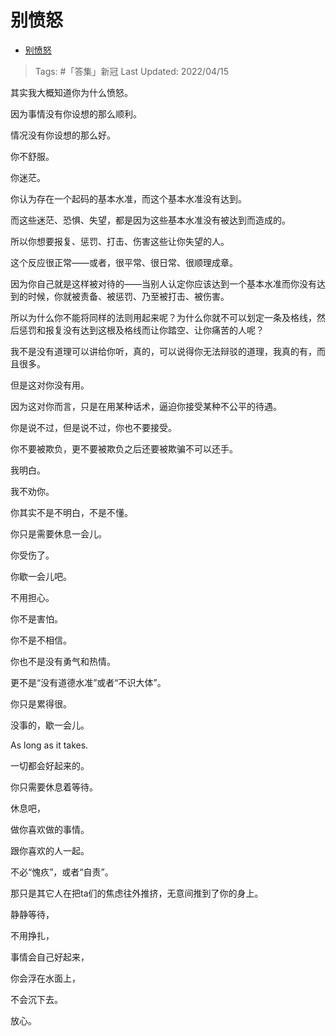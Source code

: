 # 别愤怒

- [别愤怒](https://zhuanlan.zhihu.com/p/498827667)

>Tags: #「答集」新冠 
>Last Updated: 2022/04/15

其实我大概知道你为什么愤怒。

  

因为事情没有你设想的那么顺利。

情况没有你设想的那么好。

你不舒服。

你迷茫。

你认为存在一个起码的基本水准，而这个基本水准没有达到。

而这些迷茫、恐惧、失望，都是因为这些基本水准没有被达到而造成的。

所以你想要报复、惩罚、打击、伤害这些让你失望的人。

这个反应很正常——或者，很平常、很日常、很顺理成章。

因为你自己就是这样被对待的——当别人认定你应该达到一个基本水准而你没有达到的时候，你就被责备、被惩罚、乃至被打击、被伤害。

所以为什么你不能将同样的法则用起来呢？为什么你就不可以划定一条及格线，然后惩罚和报复没有达到这根及格线而让你踏空、让你痛苦的人呢？

我不是没有道理可以讲给你听，真的，可以说得你无法辩驳的道理，我真的有，而且很多。

但是这对你没有用。

因为这对你而言，只是在用某种话术，逼迫你接受某种不公平的待遇。

你是说不过，但是说不过，你也不要接受。

你不要被欺负，更不要被欺负之后还要被欺骗不可以还手。

我明白。

我不劝你。

你其实不是不明白，不是不懂。

你只是需要休息一会儿。

你受伤了。

你歇一会儿吧。

不用担心。

  

你不是害怕。

你不是不相信。

你也不是没有勇气和热情。

更不是“没有道德水准”或者“不识大体”。

你只是累得很。

  

  

没事的，歇一会儿。

As long as it takes.

  

  

一切都会好起来的。

你只需要休息着等待。

  

休息吧，

做你喜欢做的事情。

跟你喜欢的人一起。

  

不必“愧疚”，或者“自责”。

那只是其它人在把ta们的焦虑往外推挤，无意间推到了你的身上。

  

静静等待，

不用挣扎，

事情会自己好起来，

你会浮在水面上，

不会沉下去。

  

放心。
